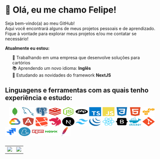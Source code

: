 <div style="display: inline_block;">
 <h1>👋 Olá, eu me chamo Felipe!</h1>
 <p>Seja bem-vindo(a) ao meu GitHub!<br />
  Aqui você encontrará alguns de meus projetos pessoais e de aprendizado.<br />
  Fique à vontade para explorar meus projetos e/ou me contatar se necessário!</p>

 <p><b>Atualmente eu estou:</b></p>
 <ul style="list-style-type: none; margin: 0;">
  <li>🔭 Trabalhando em uma empresa que desenvolve soluções para cartórios</li>
  <li>📚 Aprendendo um novo idioma: <b>Inglês</b></li>
  <li>🌱 Estudando as novidades do framework <b>NextJS</b></li>
 </ul>
  
 <div>
  <h2>Linguagens e ferramentas com as quais tenho experiência e estudo:</h2>
  <div style="display: inline-block;" align="center">
   <img title="MongoDB" alt="Medeiros-MongoDB" height="30" width="40" src="https://raw.githubusercontent.com/devicons/devicon/master/icons/mongodb/mongodb-plain.svg">
   <img title="MySQL" alt="Medeiros-MySQL" height="30" width="40" src="https://raw.githubusercontent.com/devicons/devicon/master/icons/mysql/mysql-plain.svg">
   <img title="PostgreSQL" alt="Medeiros-PostgreSQL" height="30" width="40" src="https://raw.githubusercontent.com/devicons/devicon/master/icons/postgresql/postgresql-plain.svg">
   <img title="Redis" alt="Medeiros-Redis" height="30" width="40" src="https://raw.githubusercontent.com/devicons/devicon/master/icons/redis/redis-plain.svg">

   <img title="NodeJS" alt="Medeiros-NodeJS" height="30" width="40" src="https://raw.githubusercontent.com/devicons/devicon/master/icons/nodejs/nodejs-plain.svg">
   <img title="PHP" alt="Medeiros-PHP" height="30" width="40" src="https://raw.githubusercontent.com/devicons/devicon/master/icons/php/php-plain.svg">
   <img title="TypeScript" alt="Medeiros-TypeScript" height="30" width="40" src="https://raw.githubusercontent.com/devicons/devicon/master/icons/typescript/typescript-plain.svg">
   <img title="TypeScript" alt="Medeiros-TypeScript" height="30" width="40" src="https://raw.githubusercontent.com/devicons/devicon/master/icons/javascript/javascript-plain.svg">

   <img title="CSS3" alt="Medeiros-CSS3" height="30" width="40" src="https://raw.githubusercontent.com/devicons/devicon/master/icons/css3/css3-plain.svg">
   <img title="HTML5" alt="Medeiros-HTML5" height="30" width="40" src="https://raw.githubusercontent.com/devicons/devicon/master/icons/html5/html5-plain.svg">

   <img title="AWS" alt="Medeiros-AWS" height="30" width="40" src="https://raw.githubusercontent.com/devicons/devicon/master/icons/amazonwebservices/amazonwebservices-original.svg">
   <img title="GCP" alt="Medeiros-GCP" height="30" width="40" src="https://raw.githubusercontent.com/devicons/devicon/master/icons/googlecloud/googlecloud-original.svg">

   <img title="Angular" alt="Medeiros-Angular" height="30" width="40" src="https://raw.githubusercontent.com/devicons/devicon/master/icons/angularjs/angularjs-plain.svg">
   <img title="Laravel" alt="Medeiros-Laravel" height="30" width="40" src="https://raw.githubusercontent.com/devicons/devicon/master/icons/laravel/laravel-plain.svg">
   <img title="NestJS" alt="Medeiros-NestJS" height="30" width="40" src="https://raw.githubusercontent.com/devicons/devicon/master/icons/nestjs/nestjs-plain.svg">
   <img title="NextJS" alt="Medeiros-NextJS" height="30" width="40" src="https://raw.githubusercontent.com/devicons/devicon/master/icons/nextjs/nextjs-original.svg">

   <img title="Bootstrap" alt="Medeiros-Bootstrap" height="30" width="40" src="https://raw.githubusercontent.com/devicons/devicon/master/icons/tailwindcss/tailwindcss-plain.svg">
   <img title="jQuery" alt="Medeiros-jQuery" height="30" width="40" src="https://raw.githubusercontent.com/devicons/devicon/master/icons/jquery/jquery-plain.svg">
   <img title="React" alt="Medeiros-React" height="30" width="40" src="https://raw.githubusercontent.com/devicons/devicon/master/icons/react/react-original.svg">
   <img title="Tailwind" alt="Medeiros-Tailwind" height="30" width="40" src="https://raw.githubusercontent.com/devicons/devicon/master/icons/bootstrap/bootstrap-plain.svg">

   <img title="Docker" alt="Medeiros-Docker" height="30" width="40" src="https://raw.githubusercontent.com/devicons/devicon/master/icons/docker/docker-plain-wordmark.svg">
   <img title="GIT" alt="Medeiros-GIT" height="30" width="40" src="https://raw.githubusercontent.com/devicons/devicon/master/icons/git/git-original.svg">
 </div><br />
 <div style="display: inline-block;" align="center">
   <img title="Jira" alt="Medeiros-Jira" height="30" width="40" src="https://raw.githubusercontent.com/devicons/devicon/master/icons/jira/jira-original.svg">

   <img title="Yarn" alt="Medeiros-Yarn" height="30" width="40" src="https://raw.githubusercontent.com/devicons/devicon/master/icons/yarn/yarn-original.svg">
   <img title="NPM" alt="Medeiros-NPM" height="30" width="40" src="https://raw.githubusercontent.com/devicons/devicon/master/icons/npm/npm-original-wordmark.svg">

   <img title="NGINX" alt="Medeiros-NGINX" height="30" width="40" src="https://raw.githubusercontent.com/devicons/devicon/master/icons/nginx/nginx-original.svg">
   <img title="Apache" alt="Medeiros-Apache" height="30" width="40" src="https://raw.githubusercontent.com/devicons/devicon/master/icons/apache/apache-original.svg">
  </div>
 </div>
</div>

##

<div align="center">
 <table style="border: none !important;" cellspacing="0" cellpadding="0">
  <tr style="border: none !important;">
   <td style="border: none !important;"><img height="180em" src="https://github-readme-stats.vercel.app/api?username=fmedeiros95&show_icons=true&theme=monokai&include_all_commits=true&count_private=true"/></td>
   <td style="border: none !important;"><img height="180em" src="https://github-readme-stats.vercel.app/api/top-langs/?username=fmedeiros95&layout=compact&langs_count=7&theme=monokai"/></td>
  </tr>
 </table>
</div>
